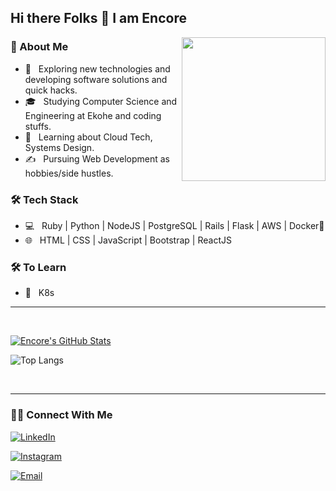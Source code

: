 ### <h2>Hi there Folks 👋 I am Encore</h2>

<img align='right' src="https://media.giphy.com/media/M9gbBd9nbDrOTu1Mqx/giphy.gif" width="230">

<h3> 👨 About Me </h3>

- 🤔 &nbsp; Exploring new technologies and developing software solutions and quick hacks.
- 🎓 &nbsp; Studying Computer Science and Engineering at Ekohe and coding stuffs.
- 🌱 &nbsp; Learning about Cloud Tech, Systems Design.
- ✍️ &nbsp; Pursuing Web Development as hobbies/side hustles.

<h3>🛠 Tech Stack</h3>


- 💻 &nbsp; Ruby | Python | NodeJS | PostgreSQL | Rails | Flask | AWS | Docker🐳
- 🌐 &nbsp; HTML | CSS | JavaScript | Bootstrap | ReactJS

<!--

- 🛢 &nbsp; PostgreSQL | MongoDB | InfluxDB
- 🔧 &nbsp; Git | Markdown | Selenium
- 🖥 &nbsp; Illustrator| Photoshop | Sketch

-->


<h3>🛠 To Learn</h3>

- 🔧 &nbsp; K8s

<hr>

<br/>

[![Encore's GitHub Stats](https://github-readme-stats.vercel.app/api?username=encoreshao&show_icons=true)](https://github.com/encoreshao)

![Top Langs](https://github-readme-stats.vercel.app/api/top-langs/?username=encoreshao&show_icons=true)

<br>

<hr>

<h3> 🤝🏻 Connect With Me </h3>

<p align="center">

<dt>
   <dl>
     <a href="https://www.linkedin.com/in/sencoreshao/"><img alt="LinkedIn" src="https://img.shields.io/badge/LinkedIn-encoreshao-blue?style=flat-square&logo=linkedin"></a>
   </dl>
   <dl>
      <a href="https://www.instagram.com/encore.shao/"><img alt="Instagram" src="https://img.shields.io/badge/Instagram-encore.shao-black?style=flat-square&logo=instagram"></a>
   </dl>
   <dl>
      <a href="mailto:encore.shao@gmail.com"><img alt="Email" src="https://img.shields.io/badge/Email-encore.shao@gmail.com-blue?style=flat-square&logo=gmail"></a>
   </dl>
</dt>

</p>
